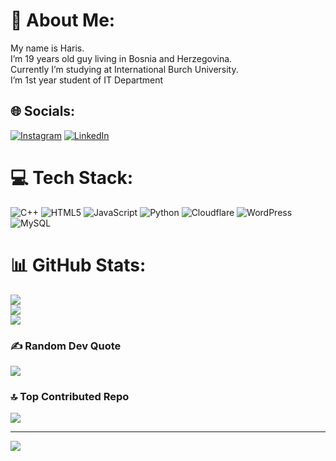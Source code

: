 # 💫 About Me:
My name is Haris.<br>I’m 19 years old guy living in Bosnia and Herzegovina.<br>Currently I’m studying at International Burch University.<br>I’m 1st year student of IT Department


## 🌐 Socials:
[![Instagram](https://img.shields.io/badge/Instagram-%23E4405F.svg?logo=Instagram&logoColor=white)](https://instagram.com/hqriss59) [![LinkedIn](https://img.shields.io/badge/LinkedIn-%230077B5.svg?logo=linkedin&logoColor=white)](https://linkedin.com/in/haris-skeledzija) 

# 💻 Tech Stack:
![C++](https://img.shields.io/badge/c++-%2300599C.svg?style=for-the-badge&logo=c%2B%2B&logoColor=white) ![HTML5](https://img.shields.io/badge/html5-%23E34F26.svg?style=for-the-badge&logo=html5&logoColor=white) ![JavaScript](https://img.shields.io/badge/javascript-%23323330.svg?style=for-the-badge&logo=javascript&logoColor=%23F7DF1E) ![Python](https://img.shields.io/badge/python-3670A0?style=for-the-badge&logo=python&logoColor=ffdd54) ![Cloudflare](https://img.shields.io/badge/Cloudflare-F38020?style=for-the-badge&logo=Cloudflare&logoColor=white) ![WordPress](https://img.shields.io/badge/WordPress-%23117AC9.svg?style=for-the-badge&logo=WordPress&logoColor=white) ![MySQL](https://img.shields.io/badge/mysql-4479A1.svg?style=for-the-badge&logo=mysql&logoColor=white)
# 📊 GitHub Stats:
![](https://github-readme-stats.vercel.app/api?username=haris0059&theme=dark&hide_border=false&include_all_commits=true&count_private=false)<br/>
![](https://github-readme-streak-stats.herokuapp.com/?user=haris0059&theme=dark&hide_border=false)<br/>
![](https://github-readme-stats.vercel.app/api/top-langs/?username=haris0059&theme=dark&hide_border=false&include_all_commits=true&count_private=false&layout=compact)

### ✍️ Random Dev Quote
![](https://quotes-github-readme.vercel.app/api?type=horizontal&theme=radical)

### 🔝 Top Contributed Repo
![](https://github-contributor-stats.vercel.app/api?username=haris0059&limit=5&theme=dark&combine_all_yearly_contributions=true)

---
[![](https://visitcount.itsvg.in/api?id=haris0059&icon=0&color=0)](https://visitcount.itsvg.in)

<!-- Proudly created with GPRM ( https://gprm.itsvg.in ) -->

